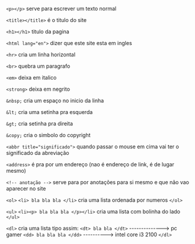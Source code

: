`<p></p>` serve para escrever um texto normal

`<title></title>` é o titulo do site

`<h1></h1>` titulo da pagina

`<html lang="en">` dizer que este site esta em ingles

`<hr>` cria um linha horizontal

`<br>` quebra um paragrafo

`<em>` deixa em italico

`<strong>` deixa em negrito

`&nbsp;` cria um espaço no inicio da linha

`&lt;` cria uma setinha pra esquerda

`&gt;` cria setinha pra direita

`&copy;` cria o simbolo do copyright

`<abbr title="significado">` quando passar o mouse em cima vai ter o significado da abreviação

`<address>` é pra por um endereço (nao é endereço de link, é de lugar mesmo)

`<!-- anotação -->` serve para por anotações para si mesmo e que não vao aparecer no site

`<ol>`
`<li> bla bla bla </li>` cria uma lista ordenada por numeros
`</ol>`

`<ul>`
`<li><p> bla bla bla </p></li>` cria uma lista com bolinha do lado
`</ul>`

`<dl>`                                 cria uma lista tipo assim:
`<dt> bla bla </dt>` --------------> pc gamer
`<dd> bla bla bla </dd>` ---------->   intel core i3 2100
`</dl>`